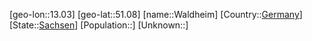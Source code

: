 ﻿---
location: [51.08,13.03]
type: City
tags:
- geo/City


SpocWebEntityId: 35409
isDeleted: false
confidential: public

---
[geo-lon::13.03]
[geo-lat::51.08]
[name::Waldheim]
[Country::[Germany](geo/Continent/Europe/Germany.md)]
[State::[Sachsen](geo/Continent/Europe/Germany/Sachsen.md)]
[Population::]
[Unknown::]


